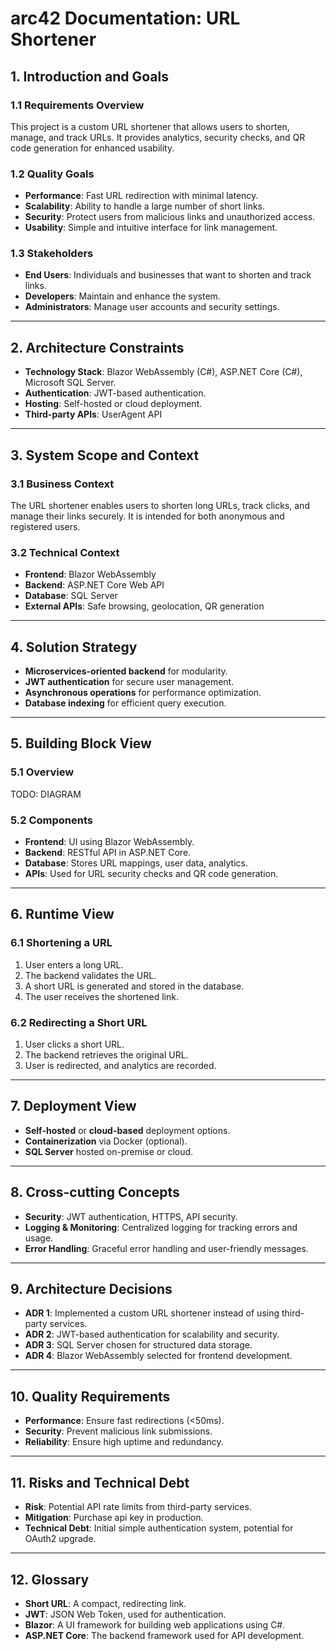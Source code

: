 # arc42 Documentation: URL Shortener

## 1. Introduction and Goals
### 1.1 Requirements Overview
This project is a custom URL shortener that allows users to shorten, manage, and track URLs. It provides analytics, security checks, and QR code generation for enhanced usability.

### 1.2 Quality Goals
- **Performance**: Fast URL redirection with minimal latency.
- **Scalability**: Ability to handle a large number of short links.
- **Security**: Protect users from malicious links and unauthorized access.
- **Usability**: Simple and intuitive interface for link management.

### 1.3 Stakeholders
- **End Users**: Individuals and businesses that want to shorten and track links.
- **Developers**: Maintain and enhance the system.
- **Administrators**: Manage user accounts and security settings.

---

## 2. Architecture Constraints
- **Technology Stack**: Blazor WebAssembly (C#), ASP.NET Core (C#), Microsoft SQL Server.
- **Authentication**: JWT-based authentication.
- **Hosting**: Self-hosted or cloud deployment.
- **Third-party APIs**: UserAgent API

---

## 3. System Scope and Context
### 3.1 Business Context
The URL shortener enables users to shorten long URLs, track clicks, and manage their links securely. It is intended for both anonymous and registered users.

### 3.2 Technical Context
- **Frontend**: Blazor WebAssembly
- **Backend**: ASP.NET Core Web API
- **Database**: SQL Server
- **External APIs**: Safe browsing, geolocation, QR generation

---

## 4. Solution Strategy
- **Microservices-oriented backend** for modularity.
- **JWT authentication** for secure user management.
- **Asynchronous operations** for performance optimization.
- **Database indexing** for efficient query execution.

---

## 5. Building Block View
### 5.1 Overview

TODO: DIAGRAM

### 5.2 Components
- **Frontend**: UI using Blazor WebAssembly.
- **Backend**: RESTful API in ASP.NET Core.
- **Database**: Stores URL mappings, user data, analytics.
- **APIs**: Used for URL security checks and QR code generation.

---

## 6. Runtime View
### 6.1 Shortening a URL
1. User enters a long URL.
2. The backend validates the URL.
3. A short URL is generated and stored in the database.
4. The user receives the shortened link.

### 6.2 Redirecting a Short URL
1. User clicks a short URL.
2. The backend retrieves the original URL.
3. User is redirected, and analytics are recorded.

---

## 7. Deployment View
- **Self-hosted** or **cloud-based** deployment options.
- **Containerization** via Docker (optional).
- **SQL Server** hosted on-premise or cloud.

---

## 8. Cross-cutting Concepts
- **Security**: JWT authentication, HTTPS, API security.
- **Logging & Monitoring**: Centralized logging for tracking errors and usage.
- **Error Handling**: Graceful error handling and user-friendly messages.

---

## 9. Architecture Decisions
- **ADR 1**: Implemented a custom URL shortener instead of using third-party services.
- **ADR 2**: JWT-based authentication for scalability and security.
- **ADR 3**: SQL Server chosen for structured data storage.
- **ADR 4**: Blazor WebAssembly selected for frontend development.

---

## 10. Quality Requirements
- **Performance**: Ensure fast redirections (<50ms).
- **Security**: Prevent malicious link submissions.
- **Reliability**: Ensure high uptime and redundancy.

---

## 11. Risks and Technical Debt
- **Risk**: Potential API rate limits from third-party services.
- **Mitigation**: Purchase api key in production.
- **Technical Debt**: Initial simple authentication system, potential for OAuth2 upgrade.

---

## 12. Glossary
- **Short URL**: A compact, redirecting link.
- **JWT**: JSON Web Token, used for authentication.
- **Blazor**: A UI framework for building web applications using C#.
- **ASP.NET Core**: The backend framework used for API development.